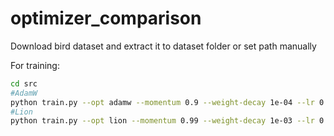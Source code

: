 # optimizer_comparison

Download bird dataset and extract it to dataset folder
or set path manually

For training:
```bash
cd src
#AdamW
python train.py --opt adamw --momentum 0.9 --weight-decay 1e-04 --lr 0.001 --model resnet34 --experiment-name resnet34-adamw
#Lion
python train.py --opt lion --momentum 0.99 --weight-decay 1e-03 --lr 0.0001 --model resnet34 --experiment-name resnet34-lion
```